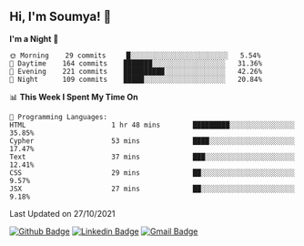 ## Hi, I'm Soumya! 👋

<!--START_SECTION:waka-->
**I'm a Night 🦉** 

```text
🌞 Morning    29 commits     █░░░░░░░░░░░░░░░░░░░░░░░░   5.54% 
🌆 Daytime    164 commits    ███████░░░░░░░░░░░░░░░░░░   31.36% 
🌃 Evening    221 commits    ██████████░░░░░░░░░░░░░░░   42.26% 
🌙 Night      109 commits    █████░░░░░░░░░░░░░░░░░░░░   20.84%

```


📊 **This Week I Spent My Time On** 

```text
💬 Programming Languages: 
HTML                     1 hr 48 mins        █████████░░░░░░░░░░░░░░░░   35.85% 
Cypher                   53 mins             ████░░░░░░░░░░░░░░░░░░░░░   17.47% 
Text                     37 mins             ███░░░░░░░░░░░░░░░░░░░░░░   12.41% 
CSS                      29 mins             ██░░░░░░░░░░░░░░░░░░░░░░░   9.57% 
JSX                      27 mins             ██░░░░░░░░░░░░░░░░░░░░░░░   9.18%

```


 Last Updated on 27/10/2021
<!--END_SECTION:waka-->

[![Github Badge](https://img.shields.io/badge/-rubyruins-grey?style=for-the-badge&logo=github&logoColor=white&link=https://github.com/rubyruins/)](https://www.github.com/rubyruins/) 
[![Linkedin Badge](https://img.shields.io/badge/-Soumya%20Parekh-0072b1?style=for-the-badge&logo=Linkedin&logoColor=white&link=https://www.linkedin.com/in/Soumya-Parekh/)](https://www.linkedin.com/in/Soumya-Parekh/) 
[![Gmail Badge](https://img.shields.io/badge/-soumya.parekh@somaiya.edu-c14438?style=for-the-badge&logo=Gmail&logoColor=white&link=mailto:soumya.parekh@somaiya.edu)](mailto:soumya.parekh@somaiya.edu) 
